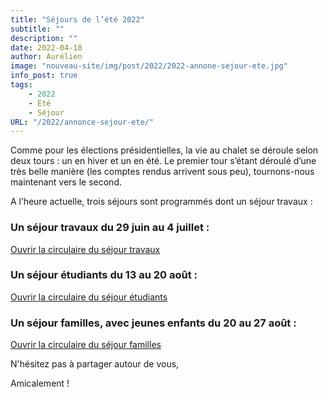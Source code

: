 ```yaml
---
title: "Séjours de l’été 2022"
subtitle: ""
description: ""
date: 2022-04-18
author: Aurélien
image: "nouveau-site/img/post/2022/2022-annone-sejour-ete.jpg"
info_post: true
tags:
    - 2022
    - Eté
    - Séjour
URL: "/2022/annonce-sejour-ete/"
---
```



Comme pour les élections présidentielles, la vie au chalet se déroule selon deux tours : un en hiver et un en été. Le premier tour s’étant déroulé d’une très belle manière (les comptes rendus arrivent sous peu), tournons-nous maintenant vers le second.

A l’heure actuelle, trois séjours sont programmés dont un séjour travaux :


### Un séjour travaux du 29 juin au 4 juillet :

<a href="/downloads/2022/Séjour-travaux-2022-ND-des-neiges.pdf" target="_blank">Ouvrir la circulaire du séjour travaux</a>


### Un séjour étudiants du 13 au 20 août :

<a href="/downloads/2022/séjour-Arêches.pdf" target="_blank">Ouvrir la circulaire du séjour étudiants</a>


### Un séjour familles, avec jeunes enfants du 20 au 27 août :

<a href="/downloads/2022/areches-2022-JP-JE.pdf" target="_blank">Ouvrir la circulaire du séjour familles</a>

N'hésitez pas à partager autour de vous,

Amicalement !